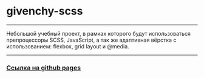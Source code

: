 # givenchy-scss
_____
Небольшой учебный проект, в рамках которого будут использоваться препроцессоры SCSS, JavaScript, а так же адаптивная вёрстка с использованием: flexbox, grid layout и @media.
_____
### [Ссылка на github pages](https://lighterboiii.github.io/givenchy-scss/)
